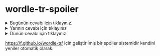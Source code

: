 # wordle-tr-spoiler

<details>
  <summary>Bugünün cevabı için tıklayınız.</summary>
  <br>
    <b> vatka </b>
</details>

<details>
  <summary>Yarının cevabı için tıklayınız</summary>
  <br>
   <b> kabuk </b>
</details>

<details>
  <summary>Dünün cevabı için tıklayınız </summary>
  <br>
  <b> alaka </b>
</details>

https://f.github.io/wordle-tr/ için geliştirilmiş bir spoiler sistemidir kendini yeniler otomatik olarak.

